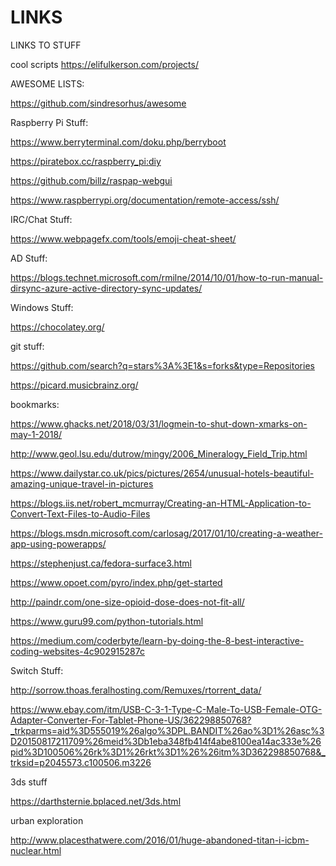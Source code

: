 # LINKS
LINKS TO STUFF

cool scripts
https://elifulkerson.com/projects/


AWESOME LISTS:

https://github.com/sindresorhus/awesome





Raspberry Pi Stuff:

https://www.berryterminal.com/doku.php/berryboot

https://piratebox.cc/raspberry_pi:diy

https://github.com/billz/raspap-webgui

https://www.raspberrypi.org/documentation/remote-access/ssh/


IRC/Chat Stuff:

https://www.webpagefx.com/tools/emoji-cheat-sheet/

AD Stuff:

https://blogs.technet.microsoft.com/rmilne/2014/10/01/how-to-run-manual-dirsync-azure-active-directory-sync-updates/


Windows Stuff:

https://chocolatey.org/


git stuff:

https://github.com/search?q=stars%3A%3E1&s=forks&type=Repositories

https://picard.musicbrainz.org/

bookmarks:

https://www.ghacks.net/2018/03/31/logmein-to-shut-down-xmarks-on-may-1-2018/

http://www.geol.lsu.edu/dutrow/mingy/2006_Mineralogy_Field_Trip.html

https://www.dailystar.co.uk/pics/pictures/2654/unusual-hotels-beautiful-amazing-unique-travel-in-pictures

https://blogs.iis.net/robert_mcmurray/Creating-an-HTML-Application-to-Convert-Text-Files-to-Audio-Files

https://blogs.msdn.microsoft.com/carlosag/2017/01/10/creating-a-weather-app-using-powerapps/

https://stephenjust.ca/fedora-surface3.html

https://www.opoet.com/pyro/index.php/get-started

http://paindr.com/one-size-opioid-dose-does-not-fit-all/

https://www.guru99.com/python-tutorials.html

https://medium.com/coderbyte/learn-by-doing-the-8-best-interactive-coding-websites-4c902915287c

Switch Stuff:

http://sorrow.thoas.feralhosting.com/Remuxes/rtorrent_data/

https://www.ebay.com/itm/USB-C-3-1-Type-C-Male-To-USB-Female-OTG-Adapter-Converter-For-Tablet-Phone-US/362298850768?_trkparms=aid%3D555019%26algo%3DPL.BANDIT%26ao%3D1%26asc%3D20150817211709%26meid%3Db1eba348fb414f4abe8100ea14ac333e%26pid%3D100506%26rk%3D1%26rkt%3D1%26%26itm%3D362298850768&_trksid=p2045573.c100506.m3226

3ds stuff

https://darthsternie.bplaced.net/3ds.html


urban exploration

http://www.placesthatwere.com/2016/01/huge-abandoned-titan-i-icbm-nuclear.html
